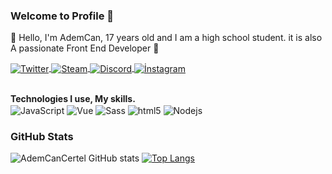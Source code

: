 ### Welcome to Profile 👋 

👋  Hello, I'm AdemCan, 17 years old and I am a high school student. it is also A passionate Front End Developer 🚀

  <a href="https://twitter.com/CertelAdemCan" target="_blank">
    <img align="center" alt="Twitter" src="https://img.shields.io/badge/-Twitter-1DA1F2?style=flat-square&logo=twitter&logoColor=white" />
  </a>

  <a href="https://steamcommunity.com/id/ademcancertel" target="_blank">
    <img align="center" alt="Steam" src="https://img.shields.io/badge/-Steam-171a21?style=flat-square&logo=steam&logoColor=white"/>
  </a>
  
   <a href="https://discord.com/users/698919263985205269" target="_blank">
     <img align="center" alt="Discord" src="https://img.shields.io/badge/-Discord-7289DA?style=flat-square&logo=discord&logoColor=white"/>
   </a>

  <a href="https://www.instagram.com/ademcancertel_/" target="_blank">
     <img align="center" alt="İnstagram" src="https://img.shields.io/badge/-İnstagram-AC358D?style=flat-square&logo=instagram&logoColor=ping"/>
   </a>


<br/>
<br/>

**Technologies I use, My skills.**  
<img alt="JavaScript" align="center" src="https://img.shields.io/badge/-Javascript-edb200?style=flat-square&logo=javascript&logoColor=white" />  <img alt="Vue" align="center" src="https://img.shields.io/badge/-Vue-384960?style=flat-square&logo=vue.js&logoColor=white" /> <img alt="Sass" align="center" src="https://img.shields.io/badge/-Sass-CC6699?style=flat-square&logo=sass&logoColor=white" />  <img alt="html5" align="center" src="https://img.shields.io/badge/-HTML5-E34F26?style=flat-square&logo=html5&logoColor=white" />  <img alt="Nodejs" align="center" src="https://img.shields.io/badge/-Nodejs-43853d?style=flat-square&logo=Node.js&logoColor=white" />
<br>

### GitHub Stats 
![AdemCanCertel GitHub stats](https://github-readme-stats.vercel.app/api?username=AdemCanCertel&show_icons=true&theme=graywhite)
[![Top Langs](https://github-readme-stats.vercel.app/api/top-langs/?username=AdemCanCertel&layout=compact&theme=graywhite)](https://github.com/AdemCanCertel/github-readme-stats)

